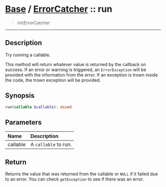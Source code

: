 # [Base](Base.md) / [ErrorCatcher](Base-ErrorCatcher.md) :: run
 > im\ErrorCatcher
____

## Description
Try running a callable.

This method will return whatever value is returned by the callback on success.
If an error or warning is triggered, an `ErrorException` will be provided
with the information from the error. If an exception is trown inside the code, the
trown exception will be provided.

## Synopsis
```php
run(callable $callable): mixed
```

## Parameters
| Name | Description |
| :--- | :---------- |
| callable | A `callable` to run. |

## Return
Returns the value that was returned from the callable or `NULL`
if it failed due to an error. You can check `getException`
to see if there was an error. 
